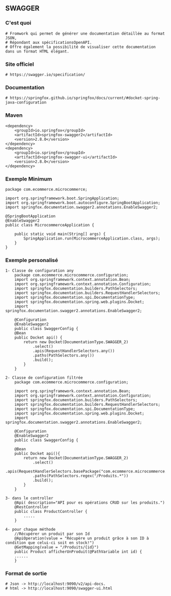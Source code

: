 ## SWAGGER

### C'est quoi
	# Fromwork qui permet de générer une documentation détaillée au format JSON,
	# Répondant aux spécificationsOpenAPI. 
	# Offre également la possibilité de visualiser cette documentation dans un format HTML élégant.


### Site officiel
	# https://swagger.io/specification/

### Documentation 
	# https://springfox.github.io/springfox/docs/current/#docket-spring-java-configuration

### Maven
	
	<dependency>
		<groupId>io.springfox</groupId>
		<artifactId>springfox-swagger2</artifactId>
		<version>2.8.0</version>
	</dependency>
	<dependency>
		<groupId>io.springfox</groupId>
		<artifactId>springfox-swagger-ui</artifactId>
		<version>2.8.0</version>
	</dependency>

### Exemple Minimum

	package com.ecommerce.microcommerce;

	import org.springframework.boot.SpringApplication;
	import org.springframework.boot.autoconfigure.SpringBootApplication;
	import springfox.documentation.swagger2.annotations.EnableSwagger2;

	@SpringBootApplication
	@EnableSwagger2
	public class MicrocommerceApplication {

		public static void main(String[] args) {
			SpringApplication.run(MicrocommerceApplication.class, args);
		}
	}

### Exemple personalisé
	1- Classe de configuration any
		package com.ecommerce.microcommerce.configuration;
		import org.springframework.context.annotation.Bean;
		import org.springframework.context.annotation.Configuration;
		import springfox.documentation.builders.PathSelectors;
		import springfox.documentation.builders.RequestHandlerSelectors;
		import springfox.documentation.spi.DocumentationType;
		import springfox.documentation.spring.web.plugins.Docket;
		import springfox.documentation.swagger2.annotations.EnableSwagger2;

		@Configuration
		@EnableSwagger2
		public class SwaggerConfig {
		@Bean
		public Docket api() {
			return new Docket(DocumentationType.SWAGGER_2)
				.select()
				.apis(RequestHandlerSelectors.any())
				.paths(PathSelectors.any())
				.build();
			}
		}	

	2- Classe de configuration filtrée
		package com.ecommerce.microcommerce.configuration;

		import org.springframework.context.annotation.Bean;
		import org.springframework.context.annotation.Configuration;
		import springfox.documentation.builders.PathSelectors;
		import springfox.documentation.builders.RequestHandlerSelectors;
		import springfox.documentation.spi.DocumentationType;
		import springfox.documentation.spring.web.plugins.Docket;
		import springfox.documentation.swagger2.annotations.EnableSwagger2;

		@Configuration
		@EnableSwagger2
		public class SwaggerConfig {

		@Bean
		public Docket api(){
			return new Docket(DocumentationType.SWAGGER_2)
				.select()
				.apis(RequestHandlerSelectors.basePackage("com.ecommerce.microcommerce.web"))
				.paths(PathSelectors.regex("/Produits.*"))
				.build();
			}
		}
	
	3- dans le controller
		@Api( description="API pour es opérations CRUD sur les produits.")
		@RestController
		public class ProductController {
		    .....
		}

	4- pour chaque méthode
		//Récupérer un produit par son Id
		@ApiOperation(value = "Récupère un produit grâce à son ID à condition que celui-ci soit en stock!")
		@GetMapping(value = "/Produits/{id}")
		public Product afficherUnProduit(@PathVariable int id) {
		......
		}

### Format de sortie
	# Json -> http://localhost:9090/v2/api-docs. 
	# html -> http://localhost:9090/swagger-ui.html
		
